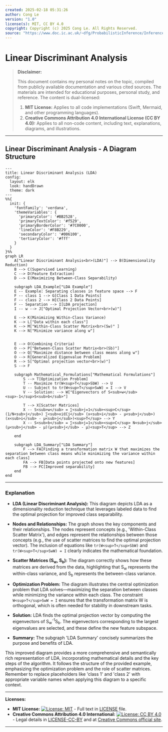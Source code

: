```yaml
---
created: 2025-02-18 05:31:26
author: Cong Le
version: "1.0"
license(s): MIT, CC BY 4.0
copyright: Copyright (c) 2025 Cong Le. All Rights Reserved.
source: "https://www.doc.ic.ac.uk/~dfg/ProbabilisticInference/InferenceAndMachineLearningNotes.pdf"
---
```




# Linear Discriminant Analysis
> **Disclaimer:**
>
> This document contains my personal notes on the topic,
> compiled from publicly available documentation and various cited sources.
> The materials are intended for educational purposes, personal study, and reference.
> The content is dual-licensed:
> 1. **MIT License:** Applies to all code implementations (Swift, Mermaid, and other programming languages).
> 2. **Creative Commons Attribution 4.0 International License (CC BY 4.0):** Applies to all non-code content, including text, explanations, diagrams, and illustrations.
---


## Linear Discriminant Analysis - A Diagram Structure




```mermaid
---
title: Linear Discriminant Analysis (LDA)
config:
  layout: elk
  look: handDrawn
  theme: dark
---
%%{
  init: {
    'fontFamily': 'verdana',
    'themeVariables': {
      'primaryColor': '#BB2528',
      'primaryTextColor': '#f529',
      'primaryBorderColor': '#7C0000',
      'lineColor': '#F8B229',
      'secondaryColor': '#006100',
      'tertiaryColor': '#fff'
    }
  }
}%%
graph LR
    A["Linear Discriminant Analysis<br>(LDA)"] --> B(Dimensionality Reduction)
    B --> C(Supervised Learning)
    C --> D(Feature Extraction)
    D --> E(Maximizing Between-Class Separability)

    subgraph LDA_Example["LDA Example"]
    E -- Example: Separating classes in feature space --> F
    F -- class 1 --> G[Class 1 Data Points]
    F -- class 2 --> H[Class 2 Data Points]
    F -- Separation --> I[LDA projection]
    I -- w --> J["Optimal Projection Vector<br>(w)"]
    
    E --> K(Minimizing Within-Class Variance)
    K --> L["Data within each class"]
    K --> M["Within-Class Scatter Matrix<br>(Sw)" ]
    K --> N["Minimize variance along w"]


    E --> O(Combining Criteria)
    O --> P["Between-Class Scatter Matrix<br>(Sb)"]
    O --> Q["Maximize distance between class means along w"]
    O --> R[Generalized Eigenvalue Problem]
    R --> S["Optimal projection vector<br>(w)"]
    S --> F

    subgraph Mathematical_Formulations["Mathematical Formulations"]
        S --> T[Optimization Problem]
        T -- Maximize tr(W<sup>T</sup>SbW) --> U
        U -- Subject to tr(W<sup>T</sup>SwW) = I --> V
        V -- Solution: --> W["Eigenvectors of S<sub>w</sub><sup>-1</sup>S<sub>b</sub>"]
        
        T --> X[Scatter Matrices]
        X -- S<sub>w</sub> = ∑<sub>j=1</sub><sup>C</sup> (1/N<sub>j</sub>) ∑<sub>xi∈Cj</sub> (x<sub>i</sub> - μ<sub>j</sub>)(x<sub>i</sub> - μ<sub>j</sub>)<sup>T</sup> --> Y
        X -- S<sub>b</sub> = ∑<sub>j=1</sub><sup>C</sup> N<sub>j</sub> (μ<sub>j</sub> - μ)(μ<sub>j</sub> - μ)<sup>T</sup> --> Z
        
    end
    
    subgraph LDA_Summary["LDA Summary"]
        F --> FA[Finding a transformation matrix W that maximizes the separation between class means while minimizing the variance within each class]
        FA --> FB[Data points projected onto new features]
        FB --> FC[Improved separability]
    end
end

```

---


### Explanation

* **LDA (Linear Discriminant Analysis):** This diagram depicts LDA as a dimensionality reduction technique that leverages labeled data to find the optimal projection for improved class separability.

* **Nodes and Relationships:** The graph shows the key components and their relationships. The nodes represent concepts (e.g., 'Within-Class Scatter Matrix'), and edges represent the relationships between those concepts (e.g., the use of scatter matrices to find the optimal projection vector).  The inclusion of equations like `tr(W<sup>T</sup>SbW)` and `tr(W<sup>T</sup>SwW) = I` clearly indicates the mathematical foundation.

* **Scatter Matrices (S<sub>w</sub>, S<sub>b</sub>):** The diagram correctly shows how these matrices are derived from the data, highlighting that S<sub>w</sub> represents the within-class variance, and S<sub>b</sub> represents the between-class variance.

* **Optimization Problem:** The diagram illustrates the central optimization problem that LDA solves—maximizing the separation between classes while minimizing the variance within each class.  The constraint `W<sup>T</sup>SwW = I` ensures that the transformation matrix W is orthogonal, which is often needed for stability in downstream tasks.

* **Solution:** LDA finds the optimal projection vector by computing the eigenvectors of S<sub>w</sub><sup>-1</sup>S<sub>b</sub>. The eigenvectors corresponding to the largest eigenvalues are selected, and these define the new feature subspace.

* **Summary:** The subgraph 'LDA Summary' concisely summarizes the purpose and benefits of LDA.


This improved diagram provides a more comprehensive and semantically rich representation of LDA, incorporating mathematical details and the key steps of the algorithm.  It follows the structure of the provided example, emphasizing the optimization problem and the role of scatter matrices. Remember to replace placeholders like 'class 1' and 'class 2' with appropriate variable names when applying this diagram to a specific context.




---
**Licenses:**

- **MIT License:**  [![License: MIT](https://img.shields.io/badge/License-MIT-yellow.svg)](LICENSE) - Full text in [LICENSE](LICENSE) file.
- **Creative Commons Attribution 4.0 International:** [![License: CC BY 4.0](https://licensebuttons.net/l/by/4.0/88x31.png)](LICENSE-CC-BY) - Legal details in [LICENSE-CC-BY](LICENSE-CC-BY) and at [Creative Commons official site](http://creativecommons.org/licenses/by/4.0/).

---